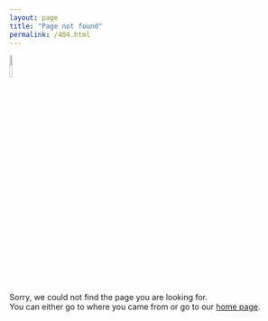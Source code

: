 ```yaml
---
layout: page
title: "Page not found"
permalink: /404.html
---
```


  
  <img src="{{ site.baseurl }}/images/logos-zero-waste-festival/logo-square-160.png" width = "10%" /><br><br>
  
  Sorry, we could not find the page you are looking for.<br>
  You can either go <script> document.write('<a href="' + document.referrer + '">back</a>'); </script> to where you came from or go to our [home page](/).

</div>
